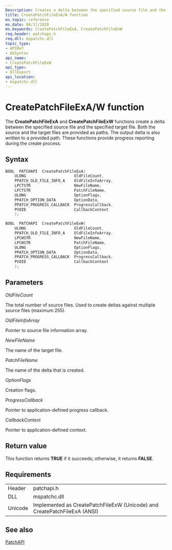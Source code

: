 ```yaml
---
Description: Creates a delta between the specified source file and the specified target file.
title: CreatePatchFileExA/W function
ms.topic: reference
ms.date: 04/17/2020
ms.keywords: CreatePatchFileExA, CreatePatchFileExW
req.header: patchapi.h
req.dll: mspatchc.dll
topic_type: 
- APIRef
- kbSyntax
api_name: 
- CreatePatchFileExW
api_type: 
- DllExport
api_location: 
- mspatchc.dll
---
```


# CreatePatchFileExA/W function

The **CreatePatchFileExA** and **CreatePatchFileExW** functions create a delta between the specified source file and the specified target file. Both the source and the target files are provided as paths. The output delta is also written to a provided path. These functions provide progress reporting during the create process.

## Syntax

```cpp
BOOL  PATCHAPI  CreatePatchFileExA(
    ULONG                     OldFileCount,
    PPATCH_OLD_FILE_INFO_A    OldFileInfoArray,
    LPCTSTR                   NewFileName,
    LPCTSTR                   PatchFileName,
    ULONG                     OptionFlags,
    PPATCH_OPTION_DATA        OptionData,
    PPATCH_PROGRESS_CALLBACK  ProgressCallback,
    PVOID                     CallbackContext
    );

BOOL  PATCHAPI  CreatePatchFileExW(
    ULONG                     OldFileCount,
    PPATCH_OLD_FILE_INFO_A    OldFileInfoArray,
    LPCWSTR                   NewFileName,
    LPCWSTR                   PatchFileName,
    ULONG                     OptionFlags,
    PPATCH_OPTION_DATA        OptionData,
    PPATCH_PROGRESS_CALLBACK  ProgressCallback,
    PVOID                     CallbackContext
    );
```

## Parameters

*OldFileCount*

The total number of source files. Used to create deltas against multiple source files (maximum 255).

*OldFileInfoArray*

Pointer to source file information array.

*NewFileName*

The name of the target file.

*PatchFileName*

The name of the delta that is created.

*OptionFlags*

Creation flags.

*ProgressCallback*

Pointer to application-defined progress callback.

*CallbackContext*

Pointer to application-defined context.

## Return value

This function returns **TRUE** if it succeeds; otherwise, it returns **FALSE**.

## Requirements

|                |                                                                                       |
|----------------|---------------------------------------------------------------------------------------|
| Header | patchapi.h |
| DLL | mspatchc.dll |
| Unicode | Implemented as CreatePatchFileExW (Unicode) and CreatePatchFileExA (ANSI) |

## See also

[PatchAPI](patchapi.md)
